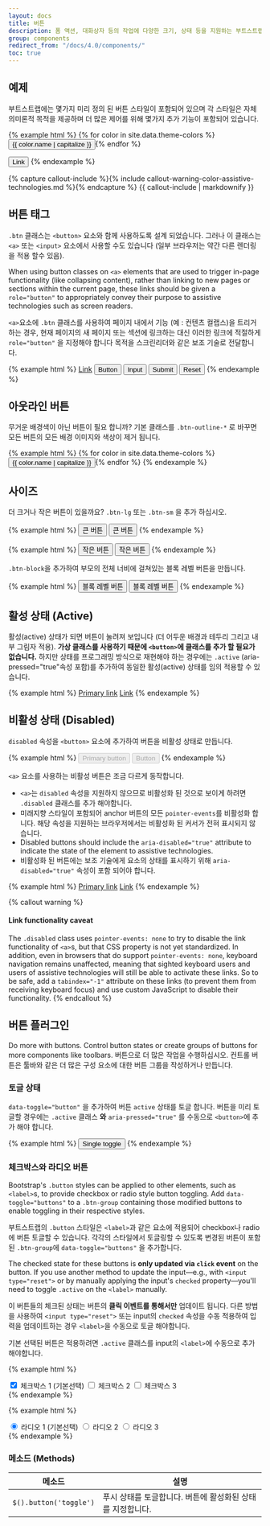```yaml
---
layout: docs
title: 버튼
description: 폼 액션, 대화상자 등의 작업에 다양한 크기, 상태 등을 지원하는 부트스트랩의 사용자 정의 버튼 스타일을 사용하십시오.
group: components
redirect_from: "/docs/4.0/components/"
toc: true
---
```



## 예제

부트스트랩에는 몇가지 미리 정의 된 버튼 스타일이 포함되어 있으며 각 스타일은 자체 의미론적 목적을 제공하며 더 많은 제어를 위해 몇가지 추가 기능이 포함되어 있습니다.

{% example html %}
{% for color in site.data.theme-colors %}
<button type="button" class="btn btn-{{ color.name }}">{{ color.name | capitalize }}</button>{% endfor %}

<button type="button" class="btn btn-link">Link</button>
{% endexample %}

{% capture callout-include %}{% include callout-warning-color-assistive-technologies.md %}{% endcapture %}
{{ callout-include | markdownify }}

## 버튼 태그

`.btn` 클래스는 `<button>` 요소와 함께 사용하도록 설계 되었습니다. 그러나 이 클래스는 `<a>` 또는 `<input>` 요소에서 사용할 수도 있습니다 (일부 브라우저는 약간 다른 렌더링을 적용 할수 있음).

When using button classes on `<a>` elements that are used to trigger in-page functionality (like collapsing content), rather than linking to new pages or sections within the current page, these links should be given a `role="button"` to appropriately convey their purpose to assistive technologies such as screen readers.

`<a>`요소에 `.btn` 클래스를 사용하여 페이지 내에서 기능 (예 : 컨텐츠 컬랩스)을 트리거하는 경우, 현재 페이지의 새 페이지 또는 섹션에 링크하는 대신 이러한 링크에 적절하게 `role="button"` 을 지정해야 합니다 목적을 스크린리더와 같은 보조 기술로 전달합니다.

{% example html %}
<a class="btn btn-primary" href="#" role="button">Link</a>
<button class="btn btn-primary" type="submit">Button</button>
<input class="btn btn-primary" type="button" value="Input">
<input class="btn btn-primary" type="submit" value="Submit">
<input class="btn btn-primary" type="reset" value="Reset">
{% endexample %}

## 아웃라인 버튼

무거운 배경색이 아닌 버튼이 필요 합니까? 기본 클래스를 `.btn-outline-*` 로 바꾸면 모든 버튼의 모든 배경 이미지와 색상이 제거 됩니다.


{% example html %}
{% for color in site.data.theme-colors %}
<button type="button" class="btn btn-outline-{{ color.name }}">{{ color.name | capitalize }}</button>{% endfor %}
{% endexample %}

## 사이즈

더 크거나 작은 버튼이 있을까요?  `.btn-lg` 또는 `.btn-sm` 을 추가 하십시오.

{% example html %}
<button type="button" class="btn btn-primary btn-lg">큰 버튼</button>
<button type="button" class="btn btn-secondary btn-lg">큰 버튼</button>
{% endexample %}

{% example html %}
<button type="button" class="btn btn-primary btn-sm">작은 버튼</button>
<button type="button" class="btn btn-secondary btn-sm">작은 버튼</button>
{% endexample %}

`.btn-block`을 추가하여 부모의 전체 너비에 걸쳐있는 블록 레벨 버튼을 만듭니다.

{% example html %}
<button type="button" class="btn btn-primary btn-lg btn-block">블록 레벨 버튼</button>
<button type="button" class="btn btn-secondary btn-lg btn-block">블록 레벨 버튼</button>
{% endexample %}

## 활성 상태 (Active)

활성(active) 상태가 되면 버튼이 눌려져 보입니다 (더 어두운 배경과 테두리 그리고 내부 그림자 적용). **가상 클래스를 사용하기 때문에 `<button>`에 클래스를 추가 할 필요가 없습니다.**
하지만 상태를 프로그래밍 방식으로 재현해야 하는 경우에는 `.active` (aria-pressed="true"속성 포함)를 추가하여 동일한 활성(active) 상태를 임의 적용할 수 있습니다.

{% example html %}
<a href="#" class="btn btn-primary btn-lg active" role="button" aria-pressed="true">Primary link</a>
<a href="#" class="btn btn-secondary btn-lg active" role="button" aria-pressed="true">Link</a>
{% endexample %}

## 비활성 상태 (Disabled)

`disabled` 속성을 `<button>` 요소에 추가하여 버튼을 비활성 상태로 만듭니다.

{% example html %}
<button type="button" class="btn btn-lg btn-primary" disabled>Primary button</button>
<button type="button" class="btn btn-secondary btn-lg" disabled>Button</button>
{% endexample %}

`<a>` 요소를 사용하는 비활성 버튼은 조금 다르게 동작합니다.

- `<a>`는 `disabled` 속성을 지원하지 않으므로 비활성화 된 것으로 보이게 하려면 `.disabled` 클래스를 추가 해야합니다.
- 미래지향 스타일이 포함되어 anchor 버튼의 모든 `pointer-events`를 비활성화 합니다. 해당 속성을 지원하는 브라우저에서는 비활성화 된 커서가 전혀 표시되지 않습니다.
- Disabled buttons should include the `aria-disabled="true"` attribute to indicate the state of the element to assistive technologies.
- 비활성화 된 버튼에는 보조 기술에게 요소의 상태를 표시하기 위해 `aria-disabled="true"` 속성이 포함 되어야 합니다.

{% example html %}
<a href="#" class="btn btn-primary btn-lg disabled" role="button" aria-disabled="true">Primary link</a>
<a href="#" class="btn btn-secondary btn-lg disabled" role="button" aria-disabled="true">Link</a>
{% endexample %}

{% callout warning %}
#### Link functionality caveat

The `.disabled` class uses `pointer-events: none` to try to disable the link functionality of `<a>`s, but that CSS property is not yet standardized. In addition, even in browsers that do support `pointer-events: none`, keyboard navigation remains unaffected, meaning that sighted keyboard users and users of assistive technologies will still be able to activate these links. So to be safe, add a `tabindex="-1"` attribute on these links (to prevent them from receiving keyboard focus) and use custom JavaScript to disable their functionality.
{% endcallout %}

## 버튼 플러그인

Do more with buttons. Control button states or create groups of buttons for more components like toolbars.
버튼으로 더 많은 작업을 수행하십시오. 컨트롤 버튼은 툴바와 같은 더 많은 구성 요소에 대한 버튼 그룹을 작성하거나 만듭니다.

### 토글 상태

`data-toggle="button"` 을 추가하여 버튼 `active` 상태를 토글 합니다. 버튼을 미리 토글할 경우에는 `.active` 클래스 **와** `aria-pressed="true"` 를 수동으로 `<button>`에 추가 해야 합니다.

{% example html %}
<button type="button" class="btn btn-primary" data-toggle="button" aria-pressed="false" autocomplete="off">
  Single toggle
</button>
{% endexample %}

### 체크박스와 라디오 버튼

Bootstrap's `.button` styles can be applied to other elements, such as `<label>`s, to provide checkbox or radio style button toggling. Add `data-toggle="buttons"` to a `.btn-group` containing those modified buttons to enable toggling in their respective styles.

부트스트랩의 `.button` 스타일은 `<label>`과 같은 요소에 적용되어 checkbox나 radio에 버튼 토글할 수 있습니다. 각각의 스타일에서 토글링할 수 있도록 변경된 버튼이 포함 된 `.btn-group`에 `data-toggle="buttons"` 을 추가합니다.

The checked state for these buttons is **only updated via `click` event** on the button. If you use another method to update the input—e.g., with `<input type="reset">` or by manually applying the input's `checked` property—you'll need to toggle `.active` on the `<label>` manually.

이 버튼들의 체크된 상태는 버튼의 **클릭 이벤트를 통해서만** 업데이트 됩니다. 다른 방법을 사용하여 `<input type="reset">` 또는 input의 `checked` 속성을 수동 적용하여 입력을 업데이트하는 경우 `<label>`을 수동으로 토글 해야합니다.

기본 선택된 버튼은 적용하려면 `.active` 클래스를 input의 `<label>`에 수동으로 추가 해야합니다.

{% example html %}
<div class="btn-group" data-toggle="buttons">
  <label class="btn btn-secondary active">
    <input type="checkbox" checked autocomplete="off"> 체크박스 1 (기본선택)
  </label>
  <label class="btn btn-secondary">
    <input type="checkbox" autocomplete="off"> 체크박스 2
  </label>
  <label class="btn btn-secondary">
    <input type="checkbox" autocomplete="off"> 체크박스 3
  </label>
</div>
{% endexample %}

{% example html %}
<div class="btn-group" data-toggle="buttons">
  <label class="btn btn-secondary active">
    <input type="radio" name="options" id="option1" autocomplete="off" checked> 라디오 1 (기본선택)
  </label>
  <label class="btn btn-secondary">
    <input type="radio" name="options" id="option2" autocomplete="off"> 라디오 2
  </label>
  <label class="btn btn-secondary">
    <input type="radio" name="options" id="option3" autocomplete="off"> 라디오 3
  </label>
</div>
{% endexample %}

### 메소드 (Methods)

| 메소드 | 설명 |
| --- | --- |
| `$().button('toggle')` | 푸시 상태를 토글합니다. 버튼에 활성화된 상태를 지정합니다.  |
